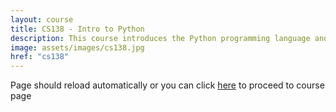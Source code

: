 ```yaml
---
layout: course
title: CS138 - Intro to Python
description: This course introduces the Python programming language and its features. Python, a dynamic, object-oriented, extensible language, is perfect for the beginner and also meets industry needs. Python is well-suited for applications ranging from simple data manipulation to large, complex applications.
image: assets/images/cs138.jpg
href: "cs138"
---
```


<p>Page should reload automatically or you can click <a href="{{ site.url }}/{{ page.href }}">here</a> to proceed to course page</p>
